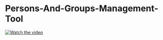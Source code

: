 # Persons-And-Groups-Management-Tool

[![Watch the video]()](https://www.youtube.com/watch?v=7eXWJ1sEpbA)
